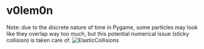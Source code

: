 # v0lem0n

Note: due to the discrete nature of time in Pygame, some particles may look like they overlap way too much, but this potential numerical issue (sticky collision) is taken care of.
![ElasticCollisions](imgs/Stack.gif)
